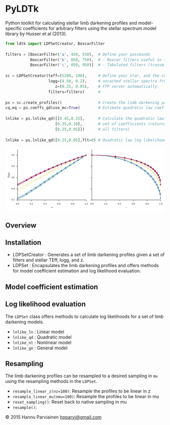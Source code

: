 # PyLDTk
Python toolkit for calculating stellar limb darkening profiles and model-specific coefficients for arbitrary filters using the stellar spectrum model library by Husser et al (2013).

```python
from ldtk import LDPSetCreator, BoxcarFilter

filters = [BoxcarFilter('a', 450, 550),  # Define your passbands
           BoxcarFilter('b', 650, 750),  # - Boxcar filters useful in transmission spectroscopy
           BoxcarFilter('c', 850, 950)]  # - Tabulated filters (transmission vs. wavelength)

sc = LDPSetCreator(teff=(5200, 100),     # Define your star, and the code downloads the
                   logg=(4.50, 0.2),     # uncached stellar spectra from the Husser et al.
                      z=(0.25, 0.05),    # FTP server automatically.
                   filters=filters)      #

ps = sc.create_profiles()                # Create the limb darkening profiles with uncertainties
cq,eq = ps.coeffs_qd(use_mc=True)        # Estimate quadratic law coefficients with uncertainties

lnlike = ps.lnlike_qd([[0.45,0.15],      # Calculate the quadratic law log likelihood for a given
                      [0.35,0.10],       # set of coefficients (returns the joint likelihood for
                      [0.25,0.05]])      # all filters)

lnlike = ps.lnlike_qd([0.25,0.05],flt=0) # Quadratic law log likelihood for the first filter
```

![](notebooks/example_profiles.png)

## Overview

## Installation

 - LDPSetCreator : Generates a set of limb darkening profiles given a set of filters and stellar TEff, logg, and z.
 - LDPSet : Encapsulates the limb darkening profiles and offers methods for model coefficient estimation and log likelihood evaluation.

## Model coefficient estimation

## Log likelihood evaluation
The ``LDPSet`` class offers methods to calculate log likelihoods for a set of limb darkening models.

 - ``lnlike_ln`` : Linear model
 - ``lnlike_qd`` : Quadratic model
 - ``lnlike_nl`` : Nonlinear model
 - ``lnlike_gn`` : General model

## Resampling
The limb darkening profiles can be resampled to a desired sampling in ``mu`` using the resampling methods in the ``LDPSet``. 

 - ``resample_linear_z(nz=100)``: Resample the profiles to be linear in z
 - ``resample_linear_mu(nmu=100)``: Resample the profiles to be linear in mu
 - ``reset_sampling()``: Reset back to native sampling in mu
 - ``resample()``:

© 2015 Hannu Parviainen <hpparvi@gmail.com>
